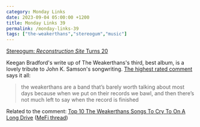 ```yaml
---
category: Monday Links 
date: 2023-09-04 05:00:00 +1200
title: Monday Links 39
permalink: /monday-links-39
tags: ["the-weakerthans","stereogum","music"]
---
```


[Stereogum: *Reconstruction Site* Turns 20](https://www.stereogum.com/2234092/weakerthans-reconstruction-site-turns-20/reviews/the-anniversary/)

Keegan Bradford's write up of The Weakerthans's third, best album, is a lovely tribute to John K. Samson's songwriting. [The highest rated comment](https://www.openweb.com/share/2Ue8K4cYrnsEIHumnDdXGBqswxF) says it all:

> the weakerthans are a band that’s barely worth talking about most days because when we put on their records we bawl, and then there’s not much left to say when the record is finished

Related to the comment: [Top 10 The Weakerthans Songs To Cry To On A Long Drive](https://thehardtimes.net/lists/top-10-the-weakerthans-songs-to-cry-to-on-a-long-drive/) ([MeFi thread](https://www.metafilter.com/200224/Its-ok-Punks-have-feelings-too))